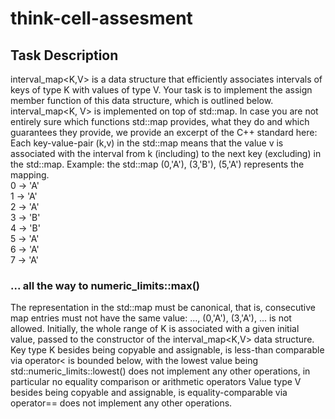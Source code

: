 # think-cell-assesment
## Task Description
interval_map<K,V> is a data structure that efficiently associates intervals of keys of type K with values of type V. Your task is to implement the assign member function of this data structure, which is outlined below.
interval_map<K, V> is implemented on top of std::map. In case you are not entirely sure which functions std::map provides, what they do and which guarantees they provide, we provide an excerpt of the C++ standard here: 
Each key-value-pair (k,v) in the std::map means that the value v is associated with the interval from k (including) to the next key (excluding) in the std::map.
Example: the std::map (0,'A'), (3,'B'), (5,'A') represents the mapping.  
  0 -> 'A'   
  1 -> 'A'   
  2 -> 'A'   
  3 -> 'B'  
  4 -> 'B'  
  5 -> 'A'   
  6 -> 'A'  
  7 -> 'A'
### ... all the way to numeric_limits<int>::max()
The representation in the std::map must be canonical, that is, consecutive map entries must not have the same value: ..., (0,'A'), (3,'A'), ... is not allowed. Initially, the whole range of K is associated with a given initial value, passed to the constructor of the interval_map<K,V> data structure.
Key type K
besides being copyable and assignable, is less-than comparable via operator<
is bounded below, with the lowest value being std::numeric_limits<K>::lowest()
does not implement any other operations, in particular no equality comparison or arithmetic operators
Value type V
besides being copyable and assignable, is equality-comparable via operator==
does not implement any other operations.

